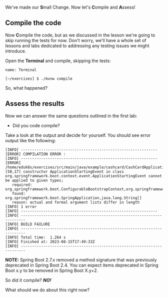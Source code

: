 We've made our **S**mall Change. Now let's **C**ompile and **A**ssess!

## **C**ompile the code

Now **C**ompile the code, but as we discussed in the lesson we're going to skip running the tests for now. Don't worry, we'll have a whole set of lessons and labs dedicated to addressing any testing issues we might introduce.

Open the **Terminal** and compile, skipping the tests:

```dashboard:open-dashboard
name: Terminal
```

```shell
[~/exercises] $ ./mvnw compile
```

So, what happened?

## **A**ssess the results

Now we can answer the same questions outlined in the first lab:

- Did you code compile?

Take a look at the output and decide for yourself. You should see error output like the following:

```shell
[INFO] -------------------------------------------------------------
[ERROR] COMPILATION ERROR :
[INFO] -------------------------------------------------------------
[ERROR] /home/eduk8s/exercises/src/main/java/example/cashcard/CashCardApplication.java:[50,17] constructor ApplicationStartingEvent in class org.springframework.boot.context.event.ApplicationStartingEvent cannot be applied to given types;
   required: org.springframework.boot.ConfigurableBootstrapContext,org.springframework.boot.SpringApplication,java.lang.String[]
   found: org.springframework.boot.SpringApplication,java.lang.String[]
   reason: actual and formal argument lists differ in length
[INFO] 1 error
[INFO] -------------------------------------------------------------
[INFO] ------------------------------------------------------------------------
[INFO] BUILD FAILURE
[INFO] ------------------------------------------------------------------------
[INFO] Total time:  1.264 s
[INFO] Finished at: 2023-08-15T17:49:33Z
[INFO] ------------------------------------------------------------------------
```

**NOTE:** Spring Boot 2.7.x removed a method signature that was previously deprecated in Spring Boot 2.4. You can expect items deprecated in Spring Boot x.y to be removed in Spring Boot X.y+2.

So did it compile? **_NO!_**

What should we do about this right now?
